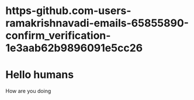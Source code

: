 # https-github.com-users-ramakrishnavadi-emails-65855890-confirm_verification-1e3aab62b9896091e5cc26
# Hello humans
How are you doing 
